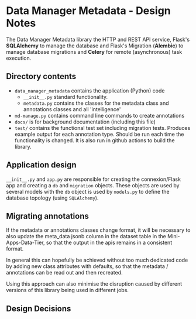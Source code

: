 # Data Manager Metadata - Design Notes
The Data Manager Metadata library 
the HTTP and REST API service, Flask's **SQLAlchemy** to manage the database
and Flask's Migration (**Alembic**) to manage database migrations and
**Celery** for remote (asynchronous) task execution.

## Directory contents

-   `data_manager_metadata` contains the application (Python) code
    -   `__init__.py` standard functionality. 
    -   `metadata.py` contains the classes for the metadata class and annotations classes and all 
        'intelligence'
-   `md-manage.py` contains command line commands to create annotations
-   `docs/` is for background documentation (including this file)
-   `test/` contains the functional test set including migration tests. 
    Produces example output for each annotation type. Should be run each time the functionality 
    is changed. It is also run in github actions to build the library. 

   
## Application design

`__init__.py` and `app.py` are responsible for creating the connexion/Flask
app and creating a `db` and `migration` objects.
These objects are used by several models with the `db`
object is used by `models.py` to define the database topology
(using `SQLAlchemy`).

## Migrating annotations
If the metadata or annotations classes change format, it will be necessary to also 
update the meta_data jsonb column in the dataset table in the Mini-Apps-Data-Tier, 
so that the output in the apis remains in a consistent format.

In general this can hopefully be achieved without too much dedicated code by adding
new class attributes with defaults, so that the metadata / annotations can be read out
and then recreated. 

Using this approach can also minimise the disruption caused by different versions of this 
library being used in different jobs.

## Design Decisions

